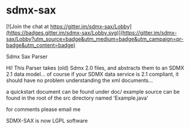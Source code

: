 sdmx-sax
========

[![Join the chat at https://gitter.im/sdmx-sax/Lobby](https://badges.gitter.im/sdmx-sax/Lobby.svg)](https://gitter.im/sdmx-sax/Lobby?utm_source=badge&utm_medium=badge&utm_campaign=pr-badge&utm_content=badge)

Sdmx Sax Parser

Hi!
This Parser takes (old) Sdmx 2.0 files, and abstracts them to an SDMX 2.1 data model...
of course if your SDMX data service is 2.1 compliant, it should have no problem
understanding the xml documents...

a quickstart document can be found under doc/
example source can be found in the root of the src directory
named 'Example.java'

for comments please email me <jsg at internode.on.net>

SDMX-SAX is now LGPL software